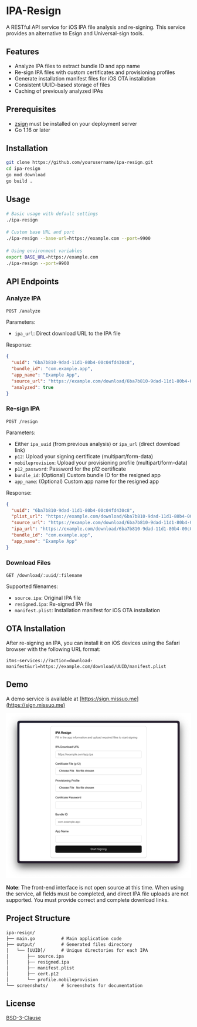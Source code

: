 # IPA-Resign

A RESTful API service for iOS IPA file analysis and re-signing. This service provides an alternative to Esign and Universal-sign tools.

## Features

- Analyze IPA files to extract bundle ID and app name
- Re-sign IPA files with custom certificates and provisioning profiles
- Generate installation manifest files for iOS OTA installation
- Consistent UUID-based storage of files
- Caching of previously analyzed IPAs

## Prerequisites

- [zsign](https://github.com/zhlynn/zsign) must be installed on your deployment server
- Go 1.16 or later

## Installation

```bash
git clone https://github.com/yourusername/ipa-resign.git
cd ipa-resign
go mod download
go build .
```

## Usage

```bash
# Basic usage with default settings
./ipa-resign

# Custom base URL and port
./ipa-resign --base-url=https://example.com --port=9900

# Using environment variables
export BASE_URL=https://example.com
./ipa-resign --port=9900
```

## API Endpoints

### Analyze IPA

```
POST /analyze
```

Parameters:
- `ipa_url`: Direct download URL to the IPA file

Response:
```json
{
  "uuid": "6ba7b810-9dad-11d1-80b4-00c04fd430c8",
  "bundle_id": "com.example.app",
  "app_name": "Example App",
  "source_url": "https://example.com/download/6ba7b810-9dad-11d1-80b4-00c04fd430c8/source.ipa",
  "analyzed": true
}
```

### Re-sign IPA

```
POST /resign
```

Parameters:
- Either `ipa_uuid` (from previous analysis) or `ipa_url` (direct download link)
- `p12`: Upload your signing certificate (multipart/form-data)
- `mobileprovision`: Upload your provisioning profile (multipart/form-data)
- `p12_password`: Password for the p12 certificate
- `bundle_id`: (Optional) Custom bundle ID for the resigned app
- `app_name`: (Optional) Custom app name for the resigned app

Response:
```json
{
  "uuid": "6ba7b810-9dad-11d1-80b4-00c04fd430c8",
  "plist_url": "https://example.com/download/6ba7b810-9dad-11d1-80b4-00c04fd430c8/manifest.plist",
  "source_url": "https://example.com/download/6ba7b810-9dad-11d1-80b4-00c04fd430c8/source.ipa",
  "ipa_url": "https://example.com/download/6ba7b810-9dad-11d1-80b4-00c04fd430c8/resigned.ipa",
  "bundle_id": "com.example.app",
  "app_name": "Example App"
}
```

### Download Files

```
GET /download/:uuid/:filename
```

Supported filenames:
- `source.ipa`: Original IPA file
- `resigned.ipa`: Re-signed IPA file
- `manifest.plist`: Installation manifest for iOS OTA installation

## OTA Installation

After re-signing an IPA, you can install it on iOS devices using the Safari browser with the following URL format:

```
itms-services://?action=download-manifest&url=https://example.com/download/UUID/manifest.plist
```

## Demo

A demo service is available at [https://sign.missuo.me](https://sign.missuo.me)

![demo](./screenshots/demo.png)

**Note**: The front-end interface is not open source at this time. When using the service, all fields must be completed, and direct IPA file uploads are not supported. You must provide correct and complete download links.

## Project Structure

```
ipa-resign/
├── main.go          # Main application code
├── output/          # Generated files directory
│   └── [UUID]/      # Unique directories for each IPA
│       ├── source.ipa
│       ├── resigned.ipa
│       ├── manifest.plist
│       ├── cert.p12
│       └── profile.mobileprovision
└── screenshots/     # Screenshots for documentation
```

## License

[BSD-3-Clause](./LICENSE)